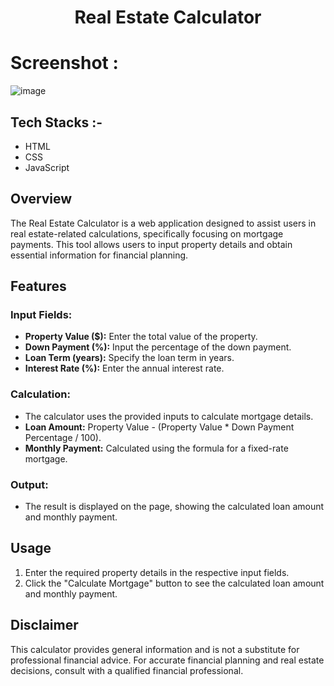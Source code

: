 # <p align="center">Real Estate Calculator</p>

# Screenshot : 

![image](https://github.com/Rakesh9100/CalcDiverse/assets/142514166/0e40e3c0-2480-4b9a-a7ed-2d8b35054ed5)

## Tech Stacks :-

- HTML
- CSS
- JavaScript

## Overview

The Real Estate Calculator is a web application designed to assist users in real estate-related calculations, specifically focusing on mortgage payments. This tool allows users to input property details and obtain essential information for financial planning.

## Features

### Input Fields:

- **Property Value ($):** Enter the total value of the property.
- **Down Payment (%):** Input the percentage of the down payment.
- **Loan Term (years):** Specify the loan term in years.
- **Interest Rate (%):** Enter the annual interest rate.

### Calculation:

- The calculator uses the provided inputs to calculate mortgage details.
- **Loan Amount:** Property Value - (Property Value * Down Payment Percentage / 100).
- **Monthly Payment:** Calculated using the formula for a fixed-rate mortgage.

### Output:

- The result is displayed on the page, showing the calculated loan amount and monthly payment.

## Usage

1. Enter the required property details in the respective input fields.
2. Click the "Calculate Mortgage" button to see the calculated loan amount and monthly payment.

## Disclaimer

This calculator provides general information and is not a substitute for professional financial advice. For accurate financial planning and real estate decisions, consult with a qualified financial professional.
